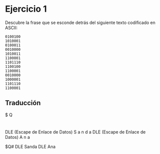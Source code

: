 # Ejercicio 1

Descubre la frase que se esconde detrás del siguiente texto codificado en ASCII:

```binary
0100100
1010001
0100011
0010000
1010011
1100001
1101110
1100100
1100001
0010000
1000001
1101110
1100001
```

## Traducción

$
Q
#
DLE (Escape de Enlace de Datos)
S
a
n
d
a
DLE (Escape de Enlace de Datos)
A
n
a

$Q# DLE Sanda DLE Ana
